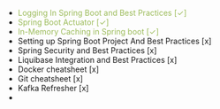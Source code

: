 - <font color="#9bbb59">Logging In Spring Boot and Best Practices [✓]</font>
- <font color="#9bbb59">Spring Boot Actuator [✓]</font>
- <font color="#9bbb59">In-Memory Caching in Spring boot [✓]</font>
- Setting up Spring Boot Project And Best Practices [x]
- Spring Security and Best Practices [x]
- Liquibase Integration and Best Practices [x]
- Docker cheatsheet [x]
- Git cheatsheet [x]
- Kafka Refresher [x]
- 